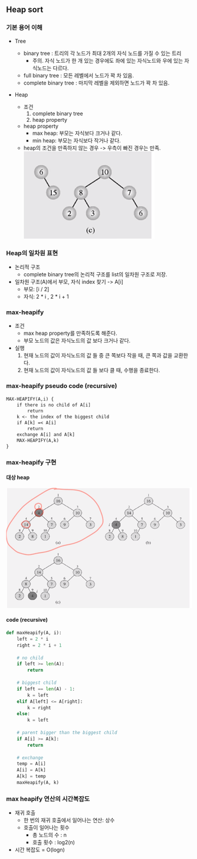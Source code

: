 ## Heap sort

### 기본 용어 이해
- Tree
	- binary tree : 트리의 각 노드가 최대 2개의 자식 노드를 가질 수 있는 트리
		- 주의. 자식 노드가 한 개 있는 경우에도  좌에 있는 자식노드와 우에 있는 자식노드는 다르다. 		
	- full binary tree : 모든 레벨에서 노드가 꽉 차 있음.
	- complete binary tree : 마지막 레벨을 제외하면 노드가 꽉 차 있음.

- Heap
	- 조건
		1. complete binary tree
		2. heap property
	- heap property
    	- max heap: 부모는 자식보다 크거나 같다.
		- min heap: 부모는 자식보다 작거나 같다.
	- heap의 조건을 만족하지 않는 경우 -> 우측이 빠진 경우는 만족.  
		![](./images/notHeapShape.png) 

### Heap의 일차원 표현
- 논리적 구조
  - complete binary tree의 논리적 구조를 list의 일차원 구조로 저장.
- 일차원 구조(A)에서 부모, 자식 index 찾기 -> A[i]
  - 부모: [i / 2]
  - 자식: 2 * i , 2 * i + 1

### max-heapify

- 조건
	- max heap property를 만족하도록 해준다.
	- 부모 노드의 값은 자식노드의 값 보다 크거나 같다.
- 실행
	1. 현재 노드의 값이 자식노드의 값 들 중 큰 쪽보다 작을 때, 큰 쪽과 값을 교환한다.
	2. 현재 노드의 값이 자식노드의 값 들 보다 클 때, 수행을 종료한다. 

### max-heapify  pseudo code (recursive)
```
MAX-HEAPIFY(A,i) {
	if there is no child of A[i]
		return
	k <- the index of the biggest child
	if A[k] =< A[i]
		return
	exchange A[i] and A[k]
	MAX-HEAPIFY(A,k)
}
```

### max-heapify 구현
####  대상 heap
![](./images/maxheapifyEx.png)

#### code (recursive)

```python
def maxHeapify(A, i):
    left = 2 * i
    right = 2 * i + 1

    # no child
    if left >= len(A):
        return
        
    # biggest child
    if left == len(A) - 1:
        k = left
    elif A[left] <= A[right]:
        k = right
    else:
        k = left
        
    # parent bigger than the biggest child
    if A[i] >= A[k]:
        return
        
    # exchange
    temp = A[i]
    A[i] = A[k]
    A[k] = temp
    maxHeapify(A, k)
```

### max heapify 연산의 시간복잡도
- 재귀 호출
	- 한 번의 재귀 호출에서 일어나는 연산: 상수
	- 호출이 일어나는 횟수 
		- 총 노드의 수 : n
		- 호출 횟수 : log2(n) 
- 시간 복잡도 = O(logn) 


